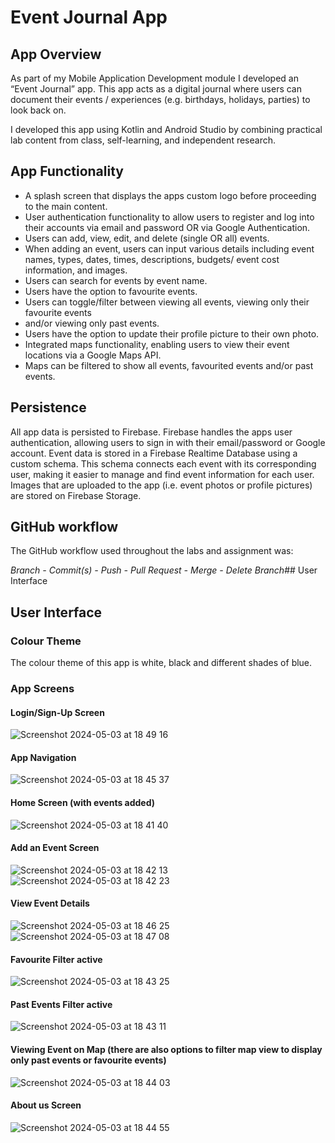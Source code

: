 # Event Journal App

## App Overview

As part of my Mobile Application Development module I developed an “Event Journal” app. This app acts as a digital journal where users can document their events / experiences (e.g. birthdays, holidays, parties) to look back on.

I developed this app using Kotlin and Android Studio by combining practical lab content from class, self-learning, and independent research.

## App Functionality

- A splash screen that displays the apps custom logo before proceeding to the main content.
- User authentication functionality to allow users to register and log into their accounts via email and password OR via Google Authentication.
- Users can add, view, edit, and delete (single OR all) events.
- When adding an event, users can input various details including event names, types,  dates, times, descriptions, budgets/ event cost information, and images.
- Users can search for events by event name.
- Users have the option to favourite events.
- Users can toggle/filter between viewing all events, viewing only their favourite events
- and/or viewing only past events.
- Users have the option to update their profile picture to their own photo.
- Integrated maps functionality, enabling users to view their event locations via a Google Maps API.
- Maps can be filtered to show all events, favourited events and/or past events.

## Persistence

All app data is persisted to Firebase. Firebase handles the apps user authentication, allowing
users to sign in with their email/password or Google account. Event data is stored in a Firebase
Realtime Database using a custom schema. This schema connects each event with its
corresponding user, making it easier to manage and find event information for each user.
Images that are uploaded to the app (i.e. event photos or profile pictures) are stored on Firebase
Storage.

## GitHub workflow

The GitHub workflow used throughout the labs and assignment was:

_Branch - Commit(s) - Push - Pull Request - Merge - Delete Branch_## User Interface

## User Interface

### Colour Theme

The colour theme of this app is white, black and different shades of blue.

### App Screens

#### Login/Sign-Up Screen

![Screenshot 2024-05-03 at 18 49 16](https://github.com/emmaroche/EventJournalApp/assets/78028777/b72fed6e-1130-422f-948a-ebf91dece6b8)

#### App Navigation

![Screenshot 2024-05-03 at 18 45 37](https://github.com/emmaroche/EventJournalApp/assets/78028777/4454a64d-5675-4984-b824-4c46e3287689)

#### Home Screen (with events added)

![Screenshot 2024-05-03 at 18 41 40](https://github.com/emmaroche/EventJournalApp/assets/78028777/873bf0b9-3779-4d63-9363-7566bcf942a2)

#### Add an Event Screen

![Screenshot 2024-05-03 at 18 42 13](https://github.com/emmaroche/EventJournalApp/assets/78028777/675262dc-c463-4877-af84-10328cfd646f)
![Screenshot 2024-05-03 at 18 42 23](https://github.com/emmaroche/EventJournalApp/assets/78028777/b8f7ff4d-c8b1-4887-9867-a0f3aa1c0802)

#### View Event Details

![Screenshot 2024-05-03 at 18 46 25](https://github.com/emmaroche/EventJournalApp/assets/78028777/96d67066-e19c-4f18-85cd-3cb78e4773f2)
![Screenshot 2024-05-03 at 18 47 08](https://github.com/emmaroche/EventJournalApp/assets/78028777/3d2a26f7-d836-427d-bfd6-f9fd739a2788)

#### Favourite Filter active 

![Screenshot 2024-05-03 at 18 43 25](https://github.com/emmaroche/EventJournalApp/assets/78028777/0d6c2cf5-d5fd-4245-a36c-61de45fe5211)

#### Past Events Filter active 

![Screenshot 2024-05-03 at 18 43 11](https://github.com/emmaroche/EventJournalApp/assets/78028777/7cd6eb10-ba8f-4dd6-ae54-f7be06a4b299)

#### Viewing Event on Map (there are also options to filter map view to display only past events or favourite events)

![Screenshot 2024-05-03 at 18 44 03](https://github.com/emmaroche/EventJournalApp/assets/78028777/9aa45486-2fd1-4720-8c89-67936464ddb7)

#### About us Screen

![Screenshot 2024-05-03 at 18 44 55](https://github.com/emmaroche/EventJournalApp/assets/78028777/811d24f5-b72f-40c6-b2bc-b5ba5b9ebb92)


